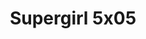 ---
layout: episodio
title: "Supergirl 5x05"
url_serie_padre: 'supergirl-temporada-5'
category: 'series'
capitulo: 'yes'
anio: '2019'
prev: 'capitulo-4'
proximo: 'capitulo-6'
sandbox: allow-same-origin allow-forms
idioma: 'Subtitulado'
calidad: 'Full HD'
fuente: 'cueva'
reproductores: ["https://tutumeme.net/embed/player.php?u=bXQ3ajJOaW1wcFRGcEs2VW5XRGExTlRPMytmUnc3bHVwcWhoenVIUjI5SHF5TlNwc0taaG1jN2gwZHZSNTlIRHVhV2tZWitkNUtDVDNOL1ZvYW1rYjJSa242R2g","https://player.openplay.vip/player.php?id=MTM1MA&sub=https://sub.cuevana2.io/vtt-sub/sub7/Supergirl.S05E05.vtt","https://api.cuevana3.io/stream/index.php?file=ek5lbm9xYWNrS0xYMTZLa2xNbkdvY3ZTb3BtZng4TGp6ZFpobGFMUGtOVEx6SitYWU5YTTdORE1vWmRnbEpham5KTmtZSlRTMGViVTBxZGdsdEhPb3RqWFoySmttSldvbU1LR2gzV3l3THVvd29aaWFNR21vNW1Sb0tKbm9kSGkxOWVTcHF6U3hyRFh5S1dibUE9PQ","https://api.cuevana3.io/rr/gd.php?h=ek5lbm9xYWNrS0xJMVp5b21KREk0dFBLbjVkaHhkRGdrOG1jbnBpUnhhS1Z1cVpyZEx6U3dNcmFkSE9Kd2NQZHFaWjNuWHJick1xVXRYZXFhN3JNN01hU3FadVkyUT09"]
reproductor: fembed
clasificacion: '+5'
tags:
- Ciencia-Ficcion
---